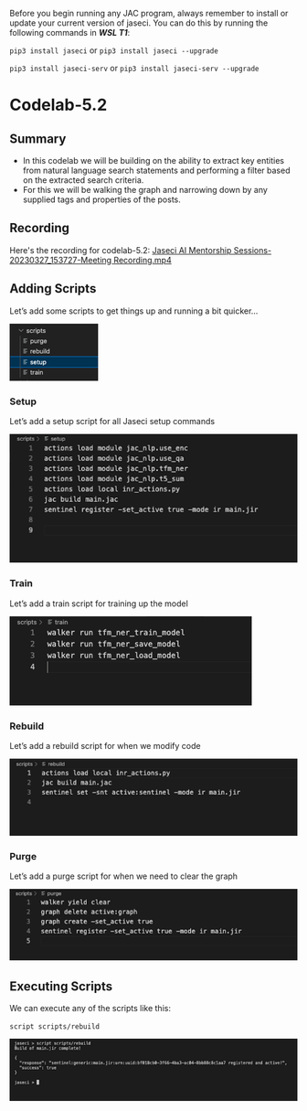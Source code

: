 Before you begin running any JAC program, always remember to install or update your current version of jaseci. You can do this by running the following commands in __*WSL T1*__:

`pip3 install jaseci` or `pip3 install jaseci --upgrade`

`pip3 install jaseci-serv` or `pip3 install jaseci-serv --upgrade`

# Codelab-5.2

## Summary

* In this codelab we will be building on the ability to extract key entities from natural language search statements and performing a filter based on the extracted search criteria.
* For this we will be walking the graph and narrowing down by any supplied tags and properties of the posts.

## Recording

Here's the recording for codelab-5.2: [Jaseci AI Mentorship Sessions-20230327_153727-Meeting Recording.mp4](https://v75corp-my.sharepoint.com/personal/eldon_marks_v75inc_com/_layouts/15/stream.aspx?id=%2Fpersonal%2Feldon%5Fmarks%5Fv75inc%5Fcom%2FDocuments%2FRecordings%2FJaseci%20AI%20Mentorship%20Sessions%2D20230327%5F153727%2DMeeting%20Recording%2Emp4&ga=1)


## Adding Scripts

Let’s add some scripts to get things up and running a bit quicker…

![alt text](https://github.com/Jaseci-Labs/inr-codelabs/blob/codelab-5.2/images/c5_scripts_folder.png?raw=true)

### Setup 

Let’s add a setup script for all Jaseci setup commands

![alt text](https://github.com/Jaseci-Labs/inr-codelabs/blob/codelab-5.2/images/c5_setup_script.png?raw=true)

### Train 

Let’s add a train script for training up the model

![alt text](https://github.com/Jaseci-Labs/inr-codelabs/blob/codelab-5.2/images/c5_train_script.png?raw=true)

### Rebuild 

Let’s add a rebuild script for when we modify code

![alt text](https://github.com/Jaseci-Labs/inr-codelabs/blob/codelab-5.2/images/c5_rebuild_script.png?raw=true)

### Purge 

Let’s add a purge script for when we need to clear the graph

![alt text](https://github.com/Jaseci-Labs/inr-codelabs/blob/codelab-5.2/images/c5_purge_script.png?raw=true)

## Executing Scripts

We can execute any of the scripts like this:

`script scripts/rebuild`

![alt text](https://github.com/Jaseci-Labs/inr-codelabs/blob/codelab-5.2/images/c5_executing_scripts.png?raw=true)